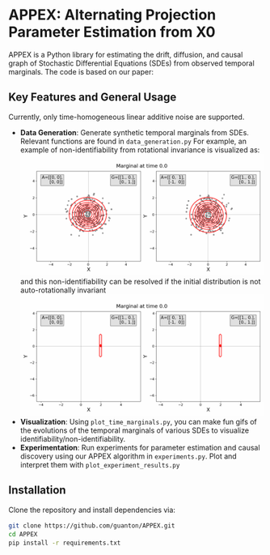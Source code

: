 # APPEX: Alternating Projection Parameter Estimation from X0

APPEX is a Python library for estimating the drift, diffusion, and causal graph of Stochastic Differential Equations (SDEs) from observed temporal marginals. The code is based on our paper: 

## Key Features and General Usage
Currently, only time-homogeneous linear additive noise are supported.
- **Data Generation**: Generate synthetic temporal marginals from SDEs. Relevant functions are found in `data_generation.py`
  For example, an example of non-identifiability from rotational invariance is visualized as:
  ![Non-identifiability from rotational invariance](marginals_gifs/classic_isotropic_non_identifiable.gif)
  and this non-identifiability can be resolved if the initial distribution is not auto-rotationally invariant
  ![identifiability from rotational invariance](marginals_gifs/classic_isotropic_identifiable.gif)
- **Visualization**: Using `plot_time_marginals.py`, you can make fun gifs of the evolutions of the temporal marginals of various SDEs to visualize identifiability/non-identifiability.
- **Experimentation**: Run experiments for parameter estimation and causal discovery using our APPEX algorithm in `experiments.py`. Plot and interpret them with `plot_experiment_results.py` 

## Installation
Clone the repository and install dependencies via:
```bash
git clone https://github.com/guanton/APPEX.git
cd APPEX
pip install -r requirements.txt
```








